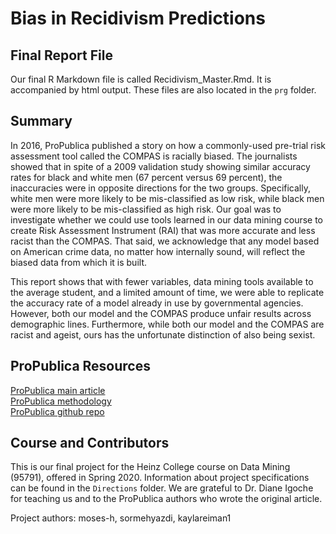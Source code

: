 # Bias in Recidivism Predictions

## Final Report File
Our final R Markdown file is called Recidivism_Master.Rmd. It is accompanied by html output. These files are also located in the `prg` folder.

## Summary
In 2016, ProPublica published a story on how a commonly-used pre-trial risk assessment tool called the COMPAS is racially biased. The journalists showed that in spite of a 2009 validation study showing similar accuracy rates for black and white men (67 percent versus 69 percent), the inaccuracies were in opposite directions for the two groups. Specifically, white men were more likely to be mis-classified as low risk, while black men were more likely to be mis-classified as high risk. Our goal was to investigate whether we could use tools learned in our data mining course to create Risk Assessment Instrument (RAI) that was more accurate and less racist than the COMPAS. That said, we acknowledge that any model based on American crime data, no matter how internally sound, will reflect the biased data from which it is built.

This report shows that with fewer variables, data mining tools available to the average student, and a limited amount of time, we were able to replicate the accuracy rate of a model already in use by governmental agencies. However, both our model and the COMPAS produce unfair results across demographic lines. Furthermore, while both our model and the COMPAS are racist and ageist, ours has the unfortunate distinction of also being sexist. 

## ProPublica Resources
[ProPublica main article]( https://www.propublica.org/article/machine-bias-risk-assessments-in-criminal-sentencing)  
[ProPublica methodology]( https://www.propublica.org/article/how-we-analyzed-the-compas-recidivism-algorithm)  
[ProPublica github repo]( https://github.com/propublica/compas-analysis) 

## Course and Contributors
This is our final project for the Heinz College course on Data Mining (95791), offered in Spring 2020. Information about project specifications can be found in the `Directions` folder. We are grateful to Dr. Diane Igoche for teaching us and to the ProPublica authors who wrote the original article.  

Project authors: moses-h, sormehyazdi, kaylareiman1
